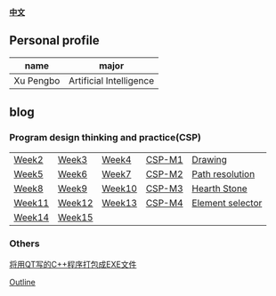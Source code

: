 [**中文**](./index.md) 
## Personal  profile

  |  name | major |
  |-------|-------|
  | Xu Pengbo | Artificial Intelligence|

## blog    
### Program design thinking and practice(CSP) 
    
   | | | | | | 
   |---|---|---|---|---| 
   | [Week2](./week2.md) | [Week3](./week3.md) |[Week4](./week4.md) | [CSP-M1](./CSP-M1.md) |[Drawing](./CSP-201512-3.md)| 
   | [Week5](./week5.md)| [Week6](./week6.md) |[Week7](./week7.md)|[CSP-M2](./CSP-M2.md)|[Path resolution](./CSP-201604-3.md)| 
   |[Week8](./week8.md)|[Week9](./week9.md)|[Week10](./week10.md)|[CSP-M3](./CSP-M3.md) |[Hearth Stone](./CSP-201609-3.md) | 
   |[Week11](./week11.md) | [Week12](./week12.md) |[Week13](./week13.md)  |[CSP-M4](./CSP-M4.md) |[Element selector](./CSP-201809-3.md)| 
   |[Week14](./week14.md) |[Week15](./week15.md)  | | | | 


### Others 
[将用QT写的C++程序打包成EXE文件](./Others/2020-9-26.md)
   
   [Outline](./CN/day1.md)
